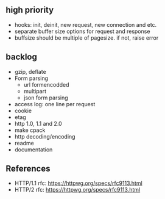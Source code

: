 ## high priority
- hooks: init, deinit, new request, new connection and etc.
- separate buffer size options for request and response
- buffsize should be multiple of pagesize. if not, raise error


## backlog
- gzip, deflate
- Form parsing
  - url formencodded 
  - multipart
  - json form parsing
- access log: one line per request
- cookie
- etag
- http 1.0, 1.1 and 2.0
- make cpack
- http decoding/encoding
- readme
- documentation


## References

- HTTP/1.1 rfc: https://httpwg.org/specs/rfc9113.html
- HTTP/2 rfc: https://httpwg.org/specs/rfc9113.html
